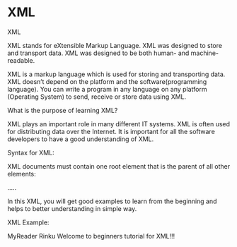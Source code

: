# XML
XML

XML stands for eXtensible Markup Language.
XML was designed to store and transport data.
XML was designed to be both human- and machine-readable.

XML is a markup language which is used for storing and transporting data. XML doesn’t depend on the platform and the software(programming language). You can write a program in any language on any platform (Operating System) to send, receive or store data using XML.

What is the purpose of learning XML?

XML plays an important role in many different IT systems.
XML is often used for distributing data over the Internet.
It is important for all the software developers to have a good understanding of XML.

Syntax for XML:

XML documents must contain one root element that is the parent of all other elements:

<root>
  <child>
    <subchild>.....</subchild>
  </child>
</root>


In this XML, you will get good examples to learn from the beginning and helps to better understanding in simple way.


XML Example:

<?xml version="1.0" encoding="UTF-8"?>
<message>
  <to>MyReader</to>
  <from>Rinku</from>
  <msg>Welcome to beginners tutorial for XML!!!</msg>
</message>



